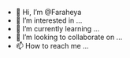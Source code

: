 - 👋 Hi, I’m @Faraheya
- 👀 I’m interested in ...
- 🌱 I’m currently learning ...
- 💞️ I’m looking to collaborate on ...
- 📫 How to reach me ...

<!---
Faraheya/Faraheya is a ✨ special ✨ repository because its `README.md` (this file) appears on your GitHub profile.
You can click the Preview link to take a look at your changes.
--->
